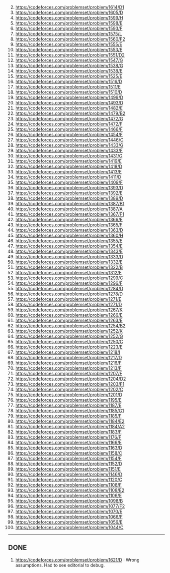 2) https://codeforces.com/problemset/problem/1614/D1
3) https://codeforces.com/problemset/problem/1605/D
4) https://codeforces.com/problemset/problem/1599/H
5) https://codeforces.com/problemset/problem/1598/E
6) https://codeforces.com/problemset/problem/1593/F
7) https://codeforces.com/problemset/problem/1575/L
8) https://codeforces.com/problemset/problem/1560/F2
9) https://codeforces.com/problemset/problem/1555/E
10) https://codeforces.com/problemset/problem/1553/E
11) https://codeforces.com/problemset/problem/1551/D2
12) https://codeforces.com/problemset/problem/1547/G
13) https://codeforces.com/problemset/problem/1538/G
14) https://codeforces.com/problemset/problem/1538/E
15) https://codeforces.com/problemset/problem/1525/E
16) https://codeforces.com/problemset/problem/1516/D
17) https://codeforces.com/problemset/problem/1511/E
18) https://codeforces.com/problemset/problem/1510/D
19) https://codeforces.com/problemset/problem/1499/D
20) https://codeforces.com/problemset/problem/1493/D
21) https://codeforces.com/problemset/problem/1482/E
22) https://codeforces.com/problemset/problem/1479/B2
23) https://codeforces.com/problemset/problem/1472/G
24) https://codeforces.com/problemset/problem/1472/F
25) https://codeforces.com/problemset/problem/1466/F
26) https://codeforces.com/problemset/problem/1454/F
27) https://codeforces.com/problemset/problem/1446/C
28) https://codeforces.com/problemset/problem/1433/G
29) https://codeforces.com/problemset/problem/1433/F
30) https://codeforces.com/problemset/problem/1431/G
31) https://codeforces.com/problemset/problem/1419/E
32) https://codeforces.com/problemset/problem/1418/D
33) https://codeforces.com/problemset/problem/1413/E
34) https://codeforces.com/problemset/problem/1411/D
35) https://codeforces.com/problemset/problem/1409/F
36) https://codeforces.com/problemset/problem/1393/D
37) https://codeforces.com/problemset/problem/1392/E
38) https://codeforces.com/problemset/problem/1389/D
39) https://codeforces.com/problemset/problem/1387/B1
40) https://codeforces.com/problemset/problem/1387/A
41) https://codeforces.com/problemset/problem/1367/F1
42) https://codeforces.com/problemset/problem/1366/E
43) https://codeforces.com/problemset/problem/1365/F
44) https://codeforces.com/problemset/problem/1363/D
45) https://codeforces.com/problemset/problem/1360/H
46) https://codeforces.com/problemset/problem/1355/E
47) https://codeforces.com/problemset/problem/1354/E
48) https://codeforces.com/problemset/problem/1343/E
49) https://codeforces.com/problemset/problem/1333/D
50) https://codeforces.com/problemset/problem/1332/E
51) https://codeforces.com/problemset/problem/1322/B
52) https://codeforces.com/problemset/problem/1312/E
53) https://codeforces.com/problemset/problem/1299/C
54) https://codeforces.com/problemset/problem/1296/F
55) https://codeforces.com/problemset/problem/1284/D
56) https://codeforces.com/problemset/problem/1278/D
57) https://codeforces.com/problemset/problem/1271/E
58) https://codeforces.com/problemset/problem/1271/D
59) https://codeforces.com/problemset/problem/1267/K
60) https://codeforces.com/problemset/problem/1266/E
61) https://codeforces.com/problemset/problem/1263/E
62) https://codeforces.com/problemset/problem/1254/B2
63) https://codeforces.com/problemset/problem/1252/K
64) https://codeforces.com/problemset/problem/1252/G
65) https://codeforces.com/problemset/problem/1250/C
66) https://codeforces.com/problemset/problem/1223/E
67) https://codeforces.com/problemset/problem/1218/I
68) https://codeforces.com/problemset/problem/1217/D
69) https://codeforces.com/problemset/problem/1216/F
70) https://codeforces.com/problemset/problem/1213/F
71) https://codeforces.com/problemset/problem/1207/F
72) https://codeforces.com/problemset/problem/1204/D2
73) https://codeforces.com/problemset/problem/1203/F1
74) https://codeforces.com/problemset/problem/1202/C
75) https://codeforces.com/problemset/problem/1201/D
76) https://codeforces.com/problemset/problem/1195/E
77) https://codeforces.com/problemset/problem/1187/E
78) https://codeforces.com/problemset/problem/1185/G1
79) https://codeforces.com/problemset/problem/1185/F
80) https://codeforces.com/problemset/problem/1184/E2
81) https://codeforces.com/problemset/problem/1184/A2
82) https://codeforces.com/problemset/problem/1183/F
83) https://codeforces.com/problemset/problem/1176/F
84) https://codeforces.com/problemset/problem/1166/E
85) https://codeforces.com/problemset/problem/1163/D
86) https://codeforces.com/problemset/problem/1158/C
87) https://codeforces.com/problemset/problem/1154/F
88) https://codeforces.com/problemset/problem/1152/D
89) https://codeforces.com/problemset/problem/1151/E
90) https://codeforces.com/problemset/problem/1146/D
91) https://codeforces.com/problemset/problem/1120/C
92) https://codeforces.com/problemset/problem/1108/F
93) https://codeforces.com/problemset/problem/1108/E2
94) https://codeforces.com/problemset/problem/1106/E
95) https://codeforces.com/problemset/problem/1098/B
96) https://codeforces.com/problemset/problem/1077/F2
97) https://codeforces.com/problemset/problem/1070/E
98) https://codeforces.com/problemset/problem/1066/F
99) https://codeforces.com/problemset/problem/1056/E
100) https://codeforces.com/problemset/problem/1044/C


--------------------------------------------------------------------
## DONE

1) https://codeforces.com/problemset/problem/1621/D : Wrong assumptions. Had to see editorial to debug. 

